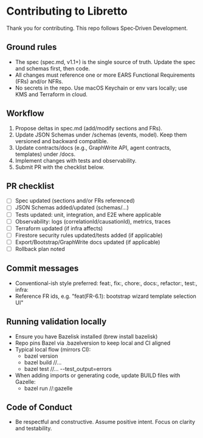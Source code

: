 # Contributing to Libretto

Thank you for contributing. This repo follows Spec‑Driven Development.

## Ground rules
- The spec (spec.md, v1.1+) is the single source of truth. Update the spec and schemas first, then code.
- All changes must reference one or more EARS Functional Requirements (FRs) and/or NFRs.
- No secrets in the repo. Use macOS Keychain or env vars locally; use KMS and Terraform in cloud.

## Workflow
1) Propose deltas in spec.md (add/modify sections and FRs).
2) Update JSON Schemas under /schemas (events, model). Keep them versioned and backward compatible.
3) Update contracts/docs (e.g., GraphWrite API, agent contracts, templates) under /docs.
4) Implement changes with tests and observability.
5) Submit PR with the checklist below.

## PR checklist
- [ ] Spec updated (sections and/or FRs referenced)
- [ ] JSON Schemas added/updated (schemas/…)
- [ ] Tests updated: unit, integration, and E2E where applicable
- [ ] Observability: logs (correlationId/causationId), metrics, traces
- [ ] Terraform updated (if infra affects)
- [ ] Firestore security rules updated/tests added (if applicable)
- [ ] Export/Bootstrap/GraphWrite docs updated (if applicable)
- [ ] Rollback plan noted

## Commit messages
- Conventional-ish style preferred: feat:, fix:, chore:, docs:, refactor:, test:, infra:
- Reference FR ids, e.g. "feat(FR-6.1): bootstrap wizard template selection UI"

## Running validation locally
- Ensure you have Bazelisk installed (brew install bazelisk)
- Repo pins Bazel via .bazelversion to keep local and CI aligned
- Typical local flow (mirrors CI):
  - bazel version
  - bazel build //...
  - bazel test //... --test_output=errors
- When adding imports or generating code, update BUILD files with Gazelle:
  - bazel run //:gazelle

## Code of Conduct
- Be respectful and constructive. Assume positive intent. Focus on clarity and testability.

